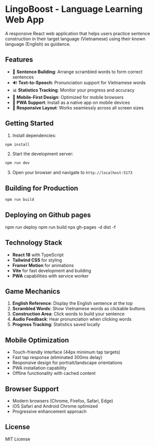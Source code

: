 # LingoBoost - Language Learning Web App

A responsive React web application that helps users practice sentence construction in their target language (Vietnamese) using their known language (English) as guidance.

## Features

- 🎯 **Sentence Building**: Arrange scrambled words to form correct sentences
- 🔊 **Text-to-Speech**: Pronunciation support for Vietnamese words
- 📊 **Statistics Tracking**: Monitor your progress and accuracy
- 📱 **Mobile-First Design**: Optimized for mobile browsers
- 🚀 **PWA Support**: Install as a native app on mobile devices
- 🎨 **Responsive Layout**: Works seamlessly across all screen sizes

## Getting Started

1. Install dependencies:
```bash
npm install
```

2. Start the development server:
```bash
npm run dev
```

3. Open your browser and navigate to `http://localhost:5173`

## Building for Production

```bash
npm run build
```

## Deploying on Github pages
npm run deploy
npm run build
npx gh-pages -d dist -f

## Technology Stack

- **React 18** with TypeScript
- **Tailwind CSS** for styling
- **Framer Motion** for animations
- **Vite** for fast development and building
- **PWA** capabilities with service worker

## Game Mechanics

1. **English Reference**: Display the English sentence at the top
2. **Scrambled Words**: Show Vietnamese words as clickable buttons
3. **Construction Area**: Click words to build your sentence
4. **Audio Feedback**: Hear pronunciation when clicking words
5. **Progress Tracking**: Statistics saved locally

## Mobile Optimization

- Touch-friendly interface (44px minimum tap targets)
- Fast tap response (eliminated 300ms delay)
- Responsive design for portrait/landscape orientations
- PWA installation capability
- Offline functionality with cached content

## Browser Support

- Modern browsers (Chrome, Firefox, Safari, Edge)
- iOS Safari and Android Chrome optimized
- Progressive enhancement approach

## License

MIT License
